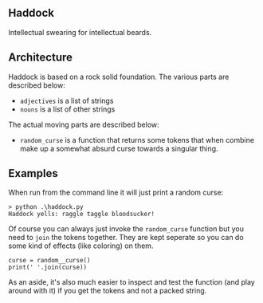 ## Haddock
Intellectual swearing for intellectual beards.

## Architecture
Haddock is based on a rock solid foundation. The various parts are described
below:

* `adjectives` is a list of strings
* `nouns` is a list of other strings

The actual moving parts are described below:

* `random_curse` is a function that returns some tokens that when combine
make up a somewhat absurd curse towards a singular thing.

## Examples
When run from the command line it will just print a random curse:

	> python .\haddock.py
	Haddock yells: raggle taggle bloodsucker!

Of course you can always just invoke the `random_curse` function but you 
need to `join` the tokens together. They are kept seperate so you can do
some kind of effects (like coloring) on them.

	curse = random__curse()
	print(' '.join(curse))

As an aside, it's also much easier to inspect and test the function (and 
play around with it) if you get the tokens and not a packed string.